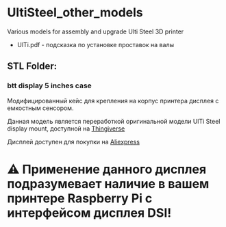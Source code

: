# UltiSteel_other_models
 Various models for assembly and upgrade Ulti Steel 3D printer

- UlTi.pdf - подсказка по установке проставок на валы

 
## **STL Folder:**

### **btt display 5 inches case**
Модифицированный кейс  для крепления на корпус принтера дисплея с емкостным сенсором.

Данная модель является переработкой оригинальной модели UlTi Steel display mount, доступной на [Thingiverse](https://www.thingiverse.com/thing:4617779)

Дисплей доступен для покупки на [Aliexpress](aliexpress.ru/item/1005001270623489.html)

# :warning: Применение данного дисплея подразумевает наличие в вашем принтере Raspberry Pi с интерфейсом дисплея DSI!